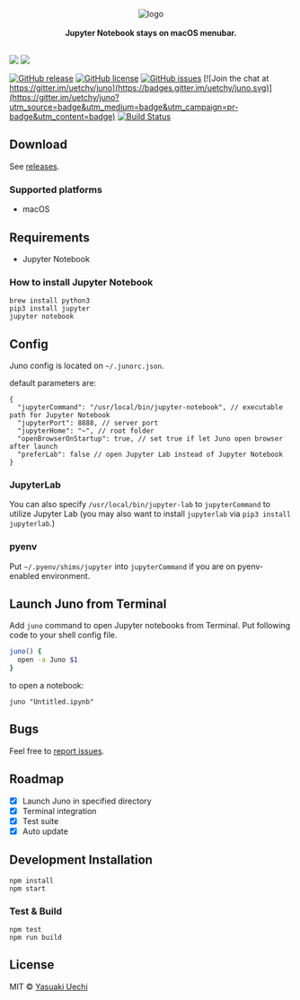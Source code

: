 <p align="center">
  <img alt="logo" src="http://uechi-public.s3-website-ap-northeast-1.amazonaws.com/github/juno/header.png" /><br/>
  <br/>
  <b>Jupyter Notebook stays on macOS menubar.</b>
  <br/><br/>
</p>

![](http://uechi-public.s3.amazonaws.com/github/juno/screenshot.png)
![](http://uechi-public.s3.amazonaws.com/github/juno/open-with-juno.png)

[![GitHub release](https://img.shields.io/github/release/uetchy/juno.svg?maxAge=2592000)](https://github.com/uetchy/juno/releases/latest)
[![GitHub license](https://img.shields.io/badge/license-MIT-blue.svg)](https://raw.githubusercontent.com/uetchy/juno/master/LICENSE)
[![GitHub issues](https://img.shields.io/github/issues/uetchy/juno.svg)](https://github.com/uetchy/juno/issues)
[![Join the chat at https://gitter.im/uetchy/juno](https://badges.gitter.im/uetchy/juno.svg)](https://gitter.im/uetchy/juno?utm_source=badge&utm_medium=badge&utm_campaign=pr-badge&utm_content=badge)
[![Build Status](https://travis-ci.org/uetchy/juno.svg?branch=master)](https://travis-ci.org/uetchy/juno)

## Download

See [releases](https://github.com/uetchy/juno/releases).

### Supported platforms

- macOS

## Requirements

- Jupyter Notebook

### How to install Jupyter Notebook

```
brew install python3
pip3 install jupyter
jupyter notebook
```

## Config

Juno config is located on `~/.junorc.json`.

default parameters are:

```jsonc
{
  "jupyterCommand": "/usr/local/bin/jupyter-notebook", // executable path for Jupyter Notebook
  "jupyterPort": 8888, // server port
  "jupyterHome": "~", // root folder
  "openBrowserOnStartup": true, // set true if let Juno open browser after launch
  "preferLab": false // open Jupyter Lab instead of Jupyter Notebook
}
```

### JupyterLab

You can also specify `/usr/local/bin/jupyter-lab` to `jupyterCommand` to utilize
Jupyter Lab (you may also want to install `jupyterlab` via `pip3 install jupyterlab`.)

### pyenv

Put `~/.pyenv/shims/jupyter` into `jupyterCommand` if you are on pyenv-enabled
environment.

## Launch Juno from Terminal

Add `juno` command to open Jupyter notebooks from Terminal. Put following code
to your shell config file.

```bash
juno() {
  open -a Juno $1
}
```

to open a notebook:

```
juno "Untitled.ipynb"
```

## Bugs

Feel free to [report issues](https://github.com/uetchy/juno/issues/new).

## Roadmap

- [x] Launch Juno in specified directory
- [x] Terminal integration
- [x] Test suite
- [x] Auto update

## Development Installation

```
npm install
npm start
```

### Test & Build

```
npm test
npm run build
```

## License

MIT © [Yasuaki Uechi](y@uechi.io)
